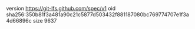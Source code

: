 version https://git-lfs.github.com/spec/v1
oid sha256:350b81f3a481a90c21c5877d503432f881187080bc769774707e1f3a4d66896c
size 9637

